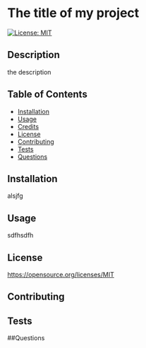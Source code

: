 # The title of my project
  
[![License: MIT](https://img.shields.io/badge/License-MIT-yellow.svg)](https://opensource.org/licenses/MIT)

## Description
the description

## Table of Contents

- [Installation](#installation)
- [Usage](#usage)
- [Credits](#credits)
- [License](#license)
- [Contributing](#contributing)
- [Tests](#tests)
- [Questions](#questions)

## Installation
alsjfg

## Usage
sdfhsdfh

## License
https://opensource.org/licenses/MIT

## Contributing


## Tests






##Questions


